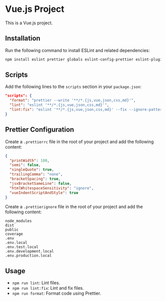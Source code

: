 # Vue.js Project

This is a Vue.js project.

## Installation

Run the following command to install ESLint and related dependencies:

```bash
npm install eslint prettier globals eslint-config-prettier eslint-plugin-prettier eslint-plugin-vue eslint-plugin-css-modules  @babel/core @babel/eslint-parser @babel/preset-env @eslint/js @vue/cli-plugin-babel --save-dev
```

## Scripts

Add the following lines to the `scripts` section in your `package.json`:

```json
"scripts": {
  "format": "prettier --write '**/*.{js,vue,json,css,md}'",
  "lint": "eslint '**/*.{js,vue,json,css,md}'",
  "lint:fix": "eslint '**/*.{js,vue,json,css,md}' --fix --ignore-pattern .gitignore"
}
```

## Prettier Configuration

Create a `.prettierrc` file in the root of your project and add the following content:

```json
{
  "printWidth": 100,
  "semi": false,
  "singleQuote": true,
  "trailingComma": "none",
  "bracketSpacing": true,
  "jsxBracketSameLine": false,
  "htmlWhitespaceSensitivity": "ignore",
  "vueIndentScriptAndStyle": true
}
```

Create a `.prettierignore` file in the root of your project and add the following content:

```
node_modules
dist
public
coverage
.env
.env.local
.env.test.local
.env.development.local
.env.production.local
```

## Usage

- `npm run lint`: Lint files.
- `npm run lint:fix`: Lint and fix files.
- `npm run format`: Format code using Prettier.
